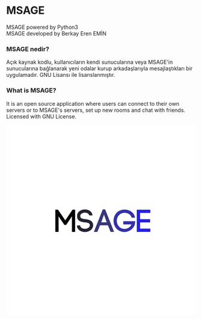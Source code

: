 # MSAGE #
MSAGE powered by Python3\
MSAGE developed by Berkay Eren EMİN

### MSAGE nedir?
Açık kaynak kodlu, kullanıcıların kendi sunucularına veya MSAGE'in sunucularına bağlanarak yeni odalar kurup arkadaşlarıyla mesajlaştıkları bir uygulamadır. GNU Lisansı ile lisanslanmıştır.

### What is MSAGE?
It is an open source application where users can connect to their own servers or to MSAGE's servers, set up new rooms and chat with friends. Licensed with GNU License.

![alt text](https://github.com/Berkayerenemin/msage/blob/master/MSAGE.png)
